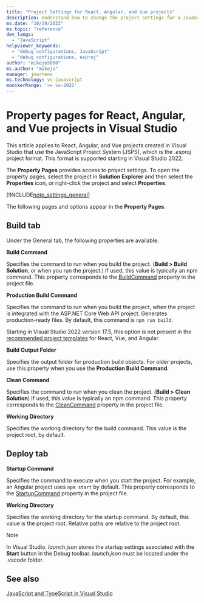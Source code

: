 ```yaml
---
title: "Project Settings for React, Angular, and Vue projects"
description: Understand how to change the project settings for a JavaScript project (.esproj) that uses React, Angular, or Vue in Visual Studio, using the Debug tab and Build tab of the project property pages.
ms.date: "10/19/2023"
ms.topic: "reference"
dev_langs:
  - "JavaScript"
helpviewer_keywords:
  - "debug configurations, JavaScript"
  - "debug configurations, esproj"
author: "mikejo5000"
ms.author: "mikejo"
manager: jmartens
ms.technology: vs-javascript
monikerRange: '>= vs-2022'
---
```


# Property pages for React, Angular, and Vue projects in Visual Studio


This article applies to React, Angular, and Vue projects created in Visual Studio that use the JavaScript Project System (JSPS), which is the *.esproj* project format. This format is supported starting in Visual Studio 2022.

The **Property Pages** provides access to project settings. To open the property pages, select the project in **Solution Explorer** and then select the **Properties** icon, or right-click the project and select **Properties**.

[!INCLUDE[note_settings_general](../../data-tools/includes/note_settings_general_md.md)]

The following pages and options appear in the **Property Pages**.

## Build tab

Under the General tab, the following properties are available.

**Build Command**

Specifies the command to run when you build the project. (**Build > Build Solution**, or when you run the project.) If used, this value is typically an npm command. This property corresponds to the [BuildCommand](../../javascript/javascript-project-system-msbuild-reference.md) property in the project file.

**Production Build Command**

Specifies the command to run when you build the project, when the project is integrated with the ASP.NET Core Web API project. Generates production-ready files. By default, this command is `npm run build`.

Starting in Visual Studio 2022 version 17.5, this option is not present in the [recommended project templates](../../javascript/javascript-in-visual-studio.md#project-templates) for React, Vue, and Angular.

**Build Output Folder**

Specifies the output folder for production build objects. For older projects, use this property when you use the **Production Build Command**.

**Clean Command**

Specifies the command to run when you clean the project. (**Build > Clean Solution**) If used, this value is typically an npm command. This property corresponds to the [CleanCommand](../../javascript/javascript-project-system-msbuild-reference.md) property in the project file.

**Working Directory**

Specifies the working directory for the build command. This value is the project root, by default.

## Deploy tab

**Startup Command**

Specifies the command to execute when you start the project. For example, an Angular project uses `npm start` by default. This property corresponds to the [StartupCommand](../../javascript/javascript-project-system-msbuild-reference.md) property in the project file.

**Working Directory**

Specifies the working directory for the startup command. By default, this value is the project root. Relative paths are relative to the project root.

> [!NOTE]
> In Visual Studio, *launch.json* stores the startup settings associated with the **Start** button in the Debug toolbar. *launch.json* must be located under the *.vscode* folder.

## See also

[JavaScript and TypeScript in Visual Studio](../../javascript/javascript-in-visual-studio.md)